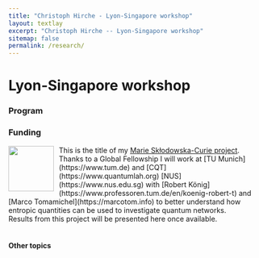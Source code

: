 ```yaml
---
title: "Christoph Hirche - Lyon-Singapore workshop"
layout: textlay
excerpt: "Christoph Hirche -- Lyon-Singapore workshop"
sitemap: false
permalink: /research/
---
```


# Lyon-Singapore workshop




### Program 

### Funding

<img style="float: left;margin:0 10px 10px 0" src="{{ site.url }}{{ site.baseurl }}/images/EUflag.jpg"  width="90"> 
This is the title of my <a href="https://cordis.europa.eu/project/id/101025848">Marie Skłodowska-Curie  project</a>. Thanks to a Global Fellowship I will work at [TU Munich](https://www.tum.de) and [CQT](https://www.quantumlah.org) [NUS](https://www.nus.edu.sg) with [Robert König](https://www.professoren.tum.de/en/koenig-robert-t) and [Marco Tomamichel](https://marcotom.info) to better understand how entropic quantities can be used to investigate quantum networks. <br />
Results from this project will be presented here once available. <br />
<br />

#### Other topics





